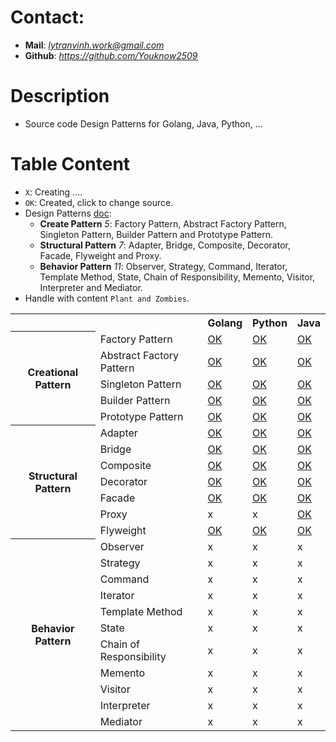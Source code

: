 # Contact:
- **Mail**: *lytranvinh.work@gmail.com*
- **Github**: *https://github.com/Youknow2509*

# Description
- Source code Design Patterns for Golang, Java, Python, ...

# Table Content
- `X`: Creating ....
- `OK`: Created, click to change source.
- Design Patterns [doc](https://refactoring.guru/design-patterns):
    - **Create Pattern** *5*: Factory Pattern, Abstract Factory Pattern, Singleton Pattern, Builder Pattern and Prototype Pattern.
    - **Structural Pattern** *7*: Adapter, Bridge, Composite, Decorator, Facade, Flyweight and Proxy.
    - **Behavior Pattern** *11*: Observer, Strategy, Command, Iterator, Template Method, State, Chain of Responsibility, Memento, Visitor, Interpreter and Mediator.
- Handle with content `Plant and Zombies`.
<!DOCTYPE html>
<html lang="en">
<head>
    <meta charset="UTF-8">
    <meta name="viewport" content="width=device-width, initial-scale=1.0">
</head>
<body>
<table>
    <tr>
        <th></th>
        <th></th>
        <th>Golang</th>
        <th>Python</th>
        <th>Java</th>
    </tr>
    <tr> 
        <th rowspan="5">
            Creational Pattern
        </th>
        <td>Factory Pattern</td>
        <td>
            <a href="https://github.com/Youknow2509/DesignParttern/blob/main/CreationalPattern/FactoryPattern/Golang/main.go">
            OK
            </a>
        </td>  
        <td>
            <a href="https://github.com/Youknow2509/DesignParttern/blob/main/CreationalPattern/FactoryPattern/Python/main.py">
            OK
            </a>
        </td>  
        <td>
            <a href="https://github.com/Youknow2509/DesignParttern/blob/main/CreationalPattern/FactoryPattern/Java/main.java">
            OK
            </a>
        </td>  
    </tr>
    <tr>
        <td>Abstract Factory Pattern</td>
        <td>
            <a href="https://github.com/Youknow2509/DesignParttern/blob/main/CreationalPattern/AbstractFactoryPattern/Golang/main.go">
            OK
            </a>
        </td>  
        <td>
            <a href="https://github.com/Youknow2509/DesignParttern/blob/main/CreationalPattern/AbstractFactoryPattern/Python/main.py">
            OK
            </a>
        </td>  
        <td>
            <a href="https://github.com/Youknow2509/DesignParttern/blob/main/CreationalPattern/AbstractFactoryPattern/Java/main.java">
            OK
            </a>
        </td>  
    </tr>
    <tr>
        <td>Singleton Pattern</td>
        <td>
            <a href="https://github.com/Youknow2509/DesignParttern/blob/main/CreationalPattern/SingletonPattern/Golang/main.go">
            OK
            </a>
        </td>  
        <td>
            <a href="https://github.com/Youknow2509/DesignParttern/blob/main/CreationalPattern/SingletonPattern/Python/main.py">
            OK
            </a>
        </td>  
        <td>
            <a href="https://github.com/Youknow2509/DesignParttern/blob/main/CreationalPattern/SingletonPattern/Java/main.java">
            OK
            </a>
        </td>  
    </tr>
    <tr>
        <td>Builder Pattern</td>
        <td>
            <a href="https://github.com/Youknow2509/DesignParttern/blob/main/CreationalPattern/BuilderPattern/Golang/main.go">
            OK
            </a>
        </td>  
        <td>
            <a href="https://github.com/Youknow2509/DesignParttern/blob/main/CreationalPattern/BuilderPattern/Python/main.py">
            OK
            </a>
        </td>  
        <td>
            <a href="https://github.com/Youknow2509/DesignParttern/blob/main/CreationalPattern/BuilderPattern/Java/main.java">
            OK
            </a>
        </td>  
    </tr>
    <tr>
        <td>Prototype Pattern</td>
        <td>
            <a href="https://github.com/Youknow2509/DesignParttern/blob/main/CreationalPattern/PrototypePattern/Golang/main.go">
            OK
            </a>
        </td>  
        <td>
            <a href="https://github.com/Youknow2509/DesignParttern/blob/main/CreationalPattern/PrototypePattern/Python/main.py">
            OK
            </a>
        </td>  
        <td>
            <a href="https://github.com/Youknow2509/DesignParttern/blob/main/CreationalPattern/PrototypePattern/Java/main.java">
            OK
            </a>
        </td>  
    </tr>
    <tr>
        <th rowspan="7">Structural Pattern </th>
        <td>Adapter</td>
        <td>
            <a href="https://github.com/Youknow2509/Design_Parttern/blob/main/StructuralPattern/Adapter/Golang/main.go">
            OK
            </a>
        </td>
        <td>
            <a href="https://github.com/Youknow2509/Design_Parttern/blob/main/StructuralPattern/Adapter/Python/main.py">
            OK
            </a>
        </td>
        <td>
            <a href="https://github.com/Youknow2509/Design_Parttern/blob/main/StructuralPattern/Adapter/Java/main.java">
            OK
            </a>
        </td>
    </tr>
    <tr>
        <td>Bridge</td>
        <td>
            <a href="https://github.com/Youknow2509/Design_Parttern/blob/main/StructuralPattern/Bridge/Golang/main.go">
            OK
            </a>
        </td>
        <td>
            <a href="https://github.com/Youknow2509/Design_Parttern/blob/main/StructuralPattern/Bridge/Python/main.py">
            OK
            </a>
        </td>
        <td>
            <a href="https://github.com/Youknow2509/Design_Parttern/blob/main/StructuralPattern/Bridge/Java/main.java">
            OK
            </a>
        </td>
    </tr>
    <tr>
        <td>Composite</td>
        <td>
            <a href="https://github.com/Youknow2509/Design_Parttern/blob/main/StructuralPattern/Composite/Golang/main.go">
            OK
            </a>
        </td>
        <td>
            <a href="https://github.com/Youknow2509/Design_Parttern/blob/main/StructuralPattern/Composite/Python/main.py">
            OK
            </a>
        </td>
        <td>
            <a href="https://github.com/Youknow2509/Design_Parttern/blob/main/StructuralPattern/Composite/Java/main.java">
            OK
            </a>
        </td>
    </tr>
    <tr>
        <td>Decorator</td>
        <td>
            <a href="https://github.com/Youknow2509/Design_Parttern/blob/main/StructuralPattern/Decorator/Golang/main.go">
            OK
            </a>
        </td>
        <td>
            <a href="https://github.com/Youknow2509/Design_Parttern/blob/main/StructuralPattern/Decorator/Python/main.py">
            OK
            </a>
        </td>
        <td>
            <a href="https://github.com/Youknow2509/Design_Parttern/blob/main/StructuralPattern/Decorator/Java/main.java">
            OK
            </a>
        </td>
    </tr>
    <tr>
        <td>Facade</td>
        <td>
            <a href="https://github.com/Youknow2509/Design_Parttern/blob/main/StructuralPattern/Facade/Golang/main.go">
            OK
            </a>
        </td>
        <td>
            <a href="https://github.com/Youknow2509/Design_Parttern/blob/main/StructuralPattern/Facade/Python/main.py">
            OK
            </a>
        </td>
        <td>
            <a href="https://github.com/Youknow2509/Design_Parttern/blob/main/StructuralPattern/Facade/Java/main.java">
            OK
            </a>
        </td>
    </tr>
    <tr>
        <td>Proxy</td>
        <td>x</td>
        <td>x</td>
        <td>
            <a href="https://github.com/Youknow2509/Design_Parttern/blob/main/StructuralPattern/Proxy/Java/main.java">
            OK
            </a>
        </td>
    </tr>
    <tr>
        <td>Flyweight</td>
        <td>
            <a href="https://github.com/Youknow2509/Design_Parttern/blob/main/StructuralPattern/Flyweight/Golang/main.go">
            OK
            </a>
        </td>
        <td>
            <a href="https://github.com/Youknow2509/Design_Parttern/blob/main/StructuralPattern/Flyweight/Python/main.py">
            OK
            </a>
        </td>
        <td>
            <a href="https://github.com/Youknow2509/Design_Parttern/blob/main/StructuralPattern/Flyweight/Java/main.java">
            OK
            </a>
        </td>
    </tr>
    <tr> 
        <th rowspan="11">Behavior Pattern</th>
        <td>Observer</td>
        <td>x</td>
        <td>x</td>
        <td>x</td>
    </tr>
    <tr>
        <td>Strategy</td>
        <td>x</td>
        <td>x</td>
        <td>x</td>
    </tr>
    <tr>
        <td>Command</td>
        <td>x</td>
        <td>x</td>
        <td>x</td>
    </tr>
    <tr>
        <td>Iterator</td>
        <td>x</td>
        <td>x</td>
        <td>x</td>
    </tr>
    <tr>
        <td>Template Method</td>
        <td>x</td>
        <td>x</td>
        <td>x</td>
    </tr>
    <tr>
        <td>State</td>
        <td>x</td>
        <td>x</td>
        <td>x</td>
    </tr>
    <tr>
        <td>Chain of Responsibility</td>
        <td>x</td>
        <td>x</td>
        <td>x</td>
    </tr>
    <tr>
        <td>Memento</td>
        <td>x</td>
        <td>x</td>
        <td>x</td>
    </tr>
    <tr>
        <td>Visitor</td>
        <td>x</td>
        <td>x</td>
        <td>x</td>
    </tr>
    <tr>
        <td>Interpreter</td>
        <td>x</td>
        <td>x</td>
        <td>x</td>
    </tr>
    <tr>
        <td>Mediator</td>
        <td>x</td>
        <td>x</td>
        <td>x</td>
    </tr>
</table>

</body>
</html>

